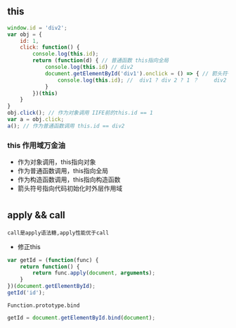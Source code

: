## this

```javascript
window.id = 'div2';
var obj = {
    id: 1,
    click: function() {
        console.log(this.id);
        return (function(d) { // 普通函数 this指向全局
            console.log(this.id) // div2
            document.getElementById('div1').onclick = () => { // 箭头符号this指向代码初始化时候的作用域，所以与onclick无关。
                console.log(this.id); //  div1 ? div 2 ? 1 ？     div2
            }
        })(this)
    }
}
obj.click(); // 作为对象调用 IIFE前的this.id == 1
var a = obj.click;
a(); // 作为普通函数调用 this.id == div2
```


### this 作用域万金油

* 作为对象调用，this指向对象
* 作为普通函数调用，this指向全局
* 作为构造函数调用，this指向构造函数
* 箭头符号指向代码初始化时外层作用域

#

## apply && call
`call是apply语法糖,apply性能优于call`
- 修正this
```javascript
var getId = (function(func) {
    return function() {
        return func.apply(document, arguments);
    }
})(document.getElementById);
getId('id');
```
`Function.prototype.bind`
```javascript
getId = document.getElementById.bind(document);
```